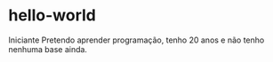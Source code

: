 # hello-world
Iniciante
Pretendo aprender programação, tenho 20 anos e não tenho nenhuma base ainda.
